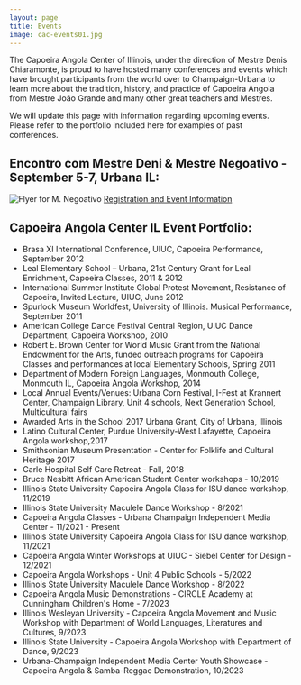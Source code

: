 ```yaml
---
layout: page
title: Events
image: cac-events01.jpg
---
```

The Capoeira Angola Center of Illinois, under the direction of Mestre Denis Chiaramonte, is proud to have hosted many conferences and events which have brought participants from the world over to Champaign-Urbana to learn more about the tradition, history, and practice of Capoeira Angola from Mestre João Grande and many other great teachers and Mestres. 

We will update this page with information regarding upcoming events. Please refer to the portfolio included here for examples of past conferences. 

## Encontro com Mestre Deni & Mestre Negoativo - September 5-7, Urbana IL:
![Flyer for M. Negoativo]({{site.baseurl}}/images/pages/mnegoativo25.png) 
[Registration and Event Information](https://tinyurl.com/MNegoativo25)

## Capoeira Angola Center IL Event Portfolio: 
- Brasa XI International Conference, UIUC, Capoeira Performance, September 2012
- Leal Elementary School – Urbana, 21st Century Grant for Leal Enrichment, Capoeira Classes, 2011 & 2012
- International Summer Institute Global Protest Movement, Resistance of Capoeira, Invited Lecture, UIUC, June 2012
- Spurlock Museum Worldfest, University of Illinois. Musical Performance, September 2011
- American College Dance Festival Central Region, UIUC Dance Department, Capoeira Workshop, 2010
- Robert E. Brown Center for World Music Grant from the National Endowment for the Arts, funded outreach programs for Capoeira Classes and performances at local Elementary Schools, Spring 2011
- Department of Modern Foreign Languages, Monmouth College, Monmouth IL, Capoeira Angola Workshop, 2014
- Local Annual Events/Venues: Urbana Corn Festival, I-Fest at Krannert Center, Champaign Library, Unit 4 schools, Next Generation School, Multicultural fairs
- Awarded Arts in the School 2017 Urbana Grant, City of Urbana, Illinois
- Latino Cultural Center, Purdue University-West Lafayette, Capoeira Angola workshop,2017
- Smithsonian Museum Presentation - Center for Folklife and Cultural Heritage 2017
- Carle Hospital Self Care Retreat - Fall, 2018
- Bruce Nesbitt African American Student Center workshops - 10/2019
- Illinois State University Capoeira Angola Class for ISU dance workshop, 11/2019
- Illinois State University Maculele Dance Workshop - 8/2021
- Capoeira Angola Classes - Urbana Champaign Independent Media Center - 11/2021 - Present
- Illinois State University Capoeira Angola Class for ISU dance workshop, 11/2021
- Capoeira Angola Winter Workshops at UIUC - Siebel Center for Design - 12/2021
- Capoeira Angola Workshops - Unit 4 Public Schools - 5/2022
- Illinois State University Maculele Dance Workshop - 8/2022
- Capoeira Angola Music Demonstrations - CIRCLE Academy at Cunningham Children's Home - 7/2023
- Illinois Wesleyan University - Capoeira Angola Movement and Music Workshop with Department of World Languages, Literatures and Cultures, 9/2023
- Illinois State University - Capoeira Angola Workshop with Department of Dance, 9/2023
- Urbana-Champaign Independent Media Center Youth Showcase - Capoeira Angola & Samba-Reggae Demonstration, 10/2023
